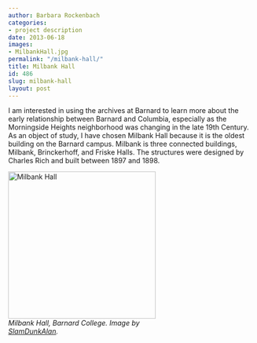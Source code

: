 ```yaml
---
author: Barbara Rockenbach
categories:
- project description
date: 2013-06-18
images:
- MilbankHall.jpg
permalink: "/milbank-hall/"
title: Milbank Hall
id: 486
slug: milbank-hall
layout: post
---
```

I am interested in using the archives at Barnard to learn more about the early relationship between Barnard and Columbia, especially as the Morningside Heights neighborhood was changing in the late 19th Century. As an object of study, I have chosen Milbank Hall because it is the oldest building on the Barnard campus. Milbank is three connected buildings, Milbank, Brinckerhoff, and Friske Halls. The structures were designed by Charles Rich and built between 1897 and 1898.

<a href='http://www.flickr.com/photos/48349931@N03/7644830934/'>
<img class='size-full wp-image-488 ' alt='Milbank Hall' src='{{ "/wp-content/uploads/2013/06/MilbankHall.jpg" | relative_url }}' width='300' />
</a>
<div style="width:300px"><i>Milbank Hall, Barnard College. Image by <a href='http://www.flickr.com/photos/48349931@N03/7644830934/'>SlamDunkAlan</a>.</i></div>
